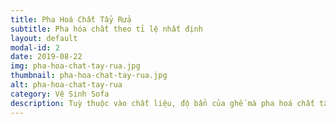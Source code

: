 ```yaml
---
title: Pha Hoá Chất Tẩy Rửa
subtitle: Pha hóa chất theo tỉ lệ nhất định
layout: default
modal-id: 2
date: 2019-08-22
img: pha-hoa-chat-tay-rua.jpg
thumbnail: pha-hoa-chat-tay-rua.jpg
alt: pha-hoa-chat-tay-rua
category: Vệ Sinh Sofa
description: Tuỳ thuộc vào chất liệu, độ bẩn của ghế mà pha hoá chất tẩy rửa theo tỉ lệ nhất định
---
```


